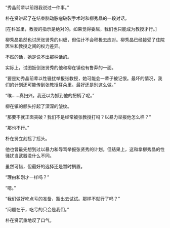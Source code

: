 “秀晶前辈以前跟我说过一件事。”

朴在贤讲起了在结束脑动脉瘤破裂手术时和柳秀晶的一段对话。

[在科室里，教授的指示是绝对的。如果觉得委屈，我们也只能成为教授才行。]

柳秀晶虽然也讨厌张贤秀的纠缠，但估计不会积极去应对。柳秀晶已经接受了住院医生和教授之间的权力差异。

不然的话，她是说不出那种话的。

实际上，试图扳倒张贤秀的他和柳在镇也有鲁莽的一面。

“要是劝秀晶前辈以性骚扰举报张教授，她可能会一辈子被记恨。最坏的情况，我们的计划还可能传到张教授耳朵里。最好还是别这么做。”

“唉……真扫兴。我还以为抓到他的把柄了呢。”

柳在镇的额头拧起了深深的皱纹。

“那要不就正面突破？我们不是经常被张教授打吗？以暴力举报他怎么样？”

“那也不行。”

朴在贤立刻摇了摇头。

他也曾最先想到过以暴力和辱骂举报张贤秀的计划。但结果上，这和拿柳秀晶的性骚扰当武器没什么不同。

虽然可惜，但最好的选择还是暂时搁置。

“理由和刚才一样吗？”

“嗯。”

“我们做好吃点亏的准备，豁出去试试。那样不就行了吗？”

“问题在于，吃亏的只会是我们。”

朴在贤沉重地叹了口气。